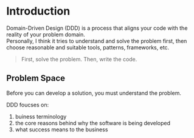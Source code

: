 # Introduction

Domain-Driven Design (DDD) is a process that aligns your code with the reality of your problem domain.  
Personally, I think it tries to understand and solve the problem first, then choose reasonable and suitable tools, 
patterns, frameworks, etc.

> First, solve the problem. Then, write the code.

## Problem Space
Before you can develop a solution, you must understand the problem. 

DDD foucses on: 
1. buiness terminology
1. the core reasons behind why the software is being developed
1. what success means to the business
